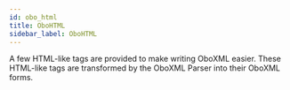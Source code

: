 ```yaml
---
id: obo_html
title: OboHTML
sidebar_label: OboHTML
---
```


A few HTML-like tags are provided to make writing OboXML easier. These HTML-like tags are transformed by the OboXML Parser into their OboXML forms.
